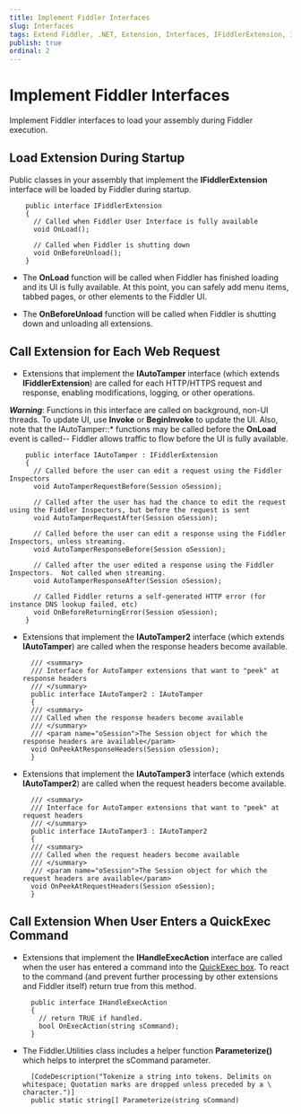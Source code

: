 ```yaml
---
title: Implement Fiddler Interfaces
slug: Interfaces
tags: Extend Fiddler, .NET, Extension, Interfaces, IFiddlerExtension, IAutoTamper, IHandleExecAction assembly
publish: true
ordinal: 2
---
```


Implement Fiddler Interfaces
============================

Implement Fiddler interfaces to load your assembly during Fiddler execution.

Load Extension During Startup
-----------------------------

Public classes in your assembly that implement the **IFiddlerExtension** interface will be loaded by Fiddler during startup.

		public interface IFiddlerExtension
		{
		  // Called when Fiddler User Interface is fully available
		  void OnLoad();

		  // Called when Fiddler is shutting down
		  void OnBeforeUnload();
		}

+ The **OnLoad** function will be called when Fiddler has finished loading and its UI is fully available.  At this point, you can safely add menu items, tabbed pages, or other elements to the Fiddler UI. 

+ The **OnBeforeUnload** function will be called when Fiddler is shutting down and unloading all extensions.

Call Extension for Each Web Request
-----------------------------------

+ Extensions that implement the **IAutoTamper** interface (which extends **IFiddlerExtension**) are called for each HTTP/HTTPS request and response, enabling modifications, logging, or other operations. 

 ***Warning***:  Functions in this interface are called on background, non-UI threads. To update UI, use **Invoke** or **BeginInvoke** to update the UI. Also, note that the IAutoTamper::* functions may be called before the **OnLoad** event is called-- Fiddler allows traffic to flow before the UI is fully available.

		public interface IAutoTamper : IFiddlerExtension
		{
		  // Called before the user can edit a request using the Fiddler Inspectors
		  void AutoTamperRequestBefore(Session oSession);

		  // Called after the user has had the chance to edit the request using the Fiddler Inspectors, but before the request is sent
		  void AutoTamperRequestAfter(Session oSession);

		  // Called before the user can edit a response using the Fiddler Inspectors, unless streaming.
		  void AutoTamperResponseBefore(Session oSession);

		  // Called after the user edited a response using the Fiddler Inspectors.  Not called when streaming.
		  void AutoTamperResponseAfter(Session oSession);

		  // Called Fiddler returns a self-generated HTTP error (for instance DNS lookup failed, etc)
		  void OnBeforeReturningError(Session oSession);
		}

+ Extensions that implement the **IAutoTamper2** interface (which extends **IAutoTamper**) are called when the response headers become available.

		/// <summary>
		/// Interface for AutoTamper extensions that want to "peek" at response headers
		/// </summary>
		public interface IAutoTamper2 : IAutoTamper
		{
		/// <summary>
		/// Called when the response headers become available
		/// </summary>
		/// <param name="oSession">The Session object for which the response headers are available</param>
		void OnPeekAtResponseHeaders(Session oSession);
		}

+ Extensions that implement the **IAutoTamper3** interface (which extends **IAutoTamper2**) are called when the request headers become available.

		/// <summary>
		/// Interface for AutoTamper extensions that want to "peek" at request headers
		/// </summary>
		public interface IAutoTamper3 : IAutoTamper2
		{
		/// <summary>
		/// Called when the request headers become available
		/// </summary>
		/// <param name="oSession">The Session object for which the request headers are available</param>
		void OnPeekAtRequestHeaders(Session oSession);
		}

Call Extension When User Enters a QuickExec Command
---------------------------------------------------

+ Extensions that implement the **IHandleExecAction** interface are called when the user has entered a command into the [QuickExec box][1]. To react to the command (and prevent further processing by other extensions and Fiddler itself) return true from this method.

		public interface IHandleExecAction
		{
		  // return TRUE if handled. 
		  bool OnExecAction(string sCommand); 
		}

+ The Fiddler.Utilities class includes a helper function **Parameterize()** which helps to interpret the sCommand parameter.

		[CodeDescription("Tokenize a string into tokens. Delimits on whitespace; Quotation marks are dropped unless preceded by a \ character.")] 
		public static string[] Parameterize(string sCommand)


[1]: ../Observe-Traffic/SearchSessions